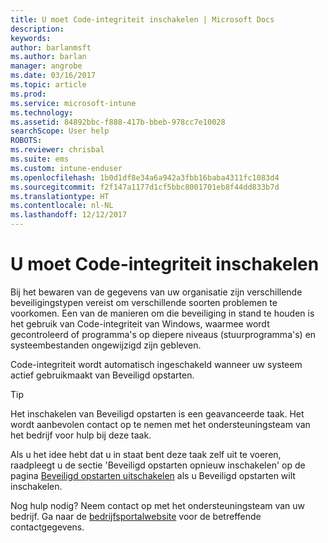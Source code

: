 ```yaml
---
title: U moet Code-integriteit inschakelen | Microsoft Docs
description: 
keywords: 
author: barlanmsft
ms.author: barlan
manager: angrobe
ms.date: 03/16/2017
ms.topic: article
ms.prod: 
ms.service: microsoft-intune
ms.technology: 
ms.assetid: 84892bbc-f888-417b-bbeb-978cc7e10028
searchScope: User help
ROBOTS: 
ms.reviewer: chrisbal
ms.suite: ems
ms.custom: intune-enduser
ms.openlocfilehash: 1b0d1df8e34a6a942a3fbb16baba4311fc1083d4
ms.sourcegitcommit: f2f147a1177d1cf5bbc8001701eb8f44dd833b7d
ms.translationtype: HT
ms.contentlocale: nl-NL
ms.lasthandoff: 12/12/2017
---
```

# <a name="you-need-to-enable-code-integrity"></a>U moet Code-integriteit inschakelen

Bij het bewaren van de gegevens van uw organisatie zijn verschillende beveiligingstypen vereist om verschillende soorten problemen te voorkomen. Een van de manieren om die beveiliging in stand te houden is het gebruik van Code-integriteit van Windows, waarmee wordt gecontroleerd of programma's op diepere niveaus (stuurprogramma's) en systeembestanden ongewijzigd zijn gebleven.

Code-integriteit wordt automatisch ingeschakeld wanneer uw systeem actief gebruikmaakt van Beveiligd opstarten.

> [!Tip]
> Het inschakelen van Beveiligd opstarten is een geavanceerde taak. Het wordt aanbevolen contact op te nemen met het ondersteuningsteam van het bedrijf voor hulp bij deze taak.

Als u het idee hebt dat u in staat bent deze taak zelf uit te voeren, raadpleegt u de sectie 'Beveiligd opstarten opnieuw inschakelen' op de pagina [Beveiligd opstarten uitschakelen](https://msdn.microsoft.com/library/windows/hardware/dn898540(v=vs.85).aspx) als u Beveiligd opstarten wilt inschakelen.

Nog hulp nodig? Neem contact op met het ondersteuningsteam van uw bedrijf. Ga naar de [bedrijfsportalwebsite](https://portal.manage.microsoft.com#HelpDeskDialog) voor de betreffende contactgegevens.
